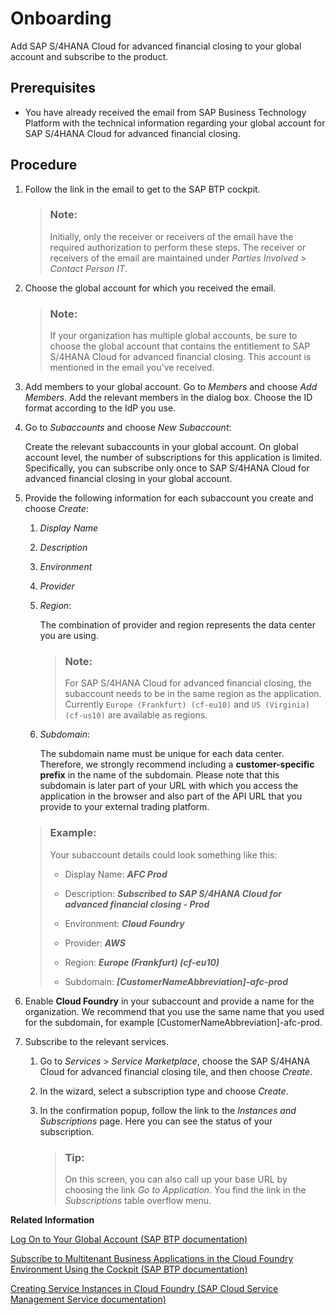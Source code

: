 <!-- loio1987953b694f4f80a63fab2d4e31f19d -->

# Onboarding

Add SAP S/4HANA Cloud for advanced financial closing to your global account and subscribe to the product.



<a name="loio1987953b694f4f80a63fab2d4e31f19d__prereq_rxp_5qb_l4b"/>

## Prerequisites

-   You have already received the email from SAP Business Technology Platform with the technical information regarding your global account for SAP S/4HANA Cloud for advanced financial closing.




## Procedure

1.  Follow the link in the email to get to the SAP BTP cockpit.

    > ### Note:  
    > Initially, only the receiver or receivers of the email have the required authorization to perform these steps. The receiver or receivers of the email are maintained under *Parties Involved* \> *Contact Person IT*.

2.  Choose the global account for which you received the email.

    > ### Note:  
    > If your organization has multiple global accounts, be sure to choose the global account that contains the entitlement to SAP S/4HANA Cloud for advanced financial closing. This account is mentioned in the email you've received.

3.  Add members to your global account. Go to *Members* and choose *Add Members*. Add the relevant members in the dialog box. Choose the ID format according to the IdP you use.

4.  Go to *Subaccounts* and choose *New Subaccount*:

    Create the relevant subaccounts in your global account. On global account level, the number of subscriptions for this application is limited. Specifically, you can subscribe only once to SAP S/4HANA Cloud for advanced financial closing in your global account.

5.  Provide the following information for each subaccount you create and choose *Create*:

    1.  *Display Name*

    2.  *Description*

    3.  *Environment*

    4.  *Provider*

    5.  *Region*:

        The combination of provider and region represents the data center you are using.

        > ### Note:  
        > For SAP S/4HANA Cloud for advanced financial closing, the subaccount needs to be in the same region as the application. Currently `Europe (Frankfurt) (cf-eu10)` and `US (Virginia) (cf-us10)` are available as regions.

    6.  *Subdomain*:

        The subdomain name must be unique for each data center. Therefore, we strongly recommend including a **customer-specific prefix** in the name of the subdomain. Please note that this subdomain is later part of your URL with which you access the application in the browser and also part of the API URL that you provide to your external trading platform.

    > ### Example:  
    > Your subaccount details could look something like this:
    > 
    > -   Display Name: ***AFC Prod***
    > 
    > -   Description: ***Subscribed to SAP S/4HANA Cloud for advanced financial closing - Prod***
    > 
    > -   Environment: ***Cloud Foundry***
    > 
    > -   Provider: ***AWS***
    > 
    > -   Region: ***Europe \(Frankfurt\) \(cf-eu10\)***
    > 
    > -   Subdomain: ***\[CustomerNameAbbreviation\]-afc-prod***

6.  Enable **Cloud Foundry** in your subaccount and provide a name for the organization. We recommend that you use the same name that you used for the subdomain, for example \[CustomerNameAbbreviation\]-afc-prod.

7.  Subscribe to the relevant services.

    1.  Go to *Services* \> *Service Marketplace*, choose the SAP S/4HANA Cloud for advanced financial closing tile, and then choose *Create*.

    2.  In the wizard, select a subscription type and choose *Create*.

    3.  In the confirmation popup, follow the link to the *Instances and Subscriptions* page. Here you can see the status of your subscription.

        > ### Tip:  
        > On this screen, you can also call up your base URL by choosing the link *Go to Application*. You find the link in the *Subscriptions* table overflow menu.


**Related Information**  


[Log On to Your Global Account \(SAP BTP documentation\)](https://help.sap.com/viewer/65de2977205c403bbc107264b8eccf4b/latest/en-US/77be28886328492086ab07c003cb8d37.html)

[Subscribe to Multitenant Business Applications in the Cloud Foundry Environment Using the Cockpit \(SAP BTP documentation\)](https://help.sap.com/viewer/65de2977205c403bbc107264b8eccf4b/Cloud/en-US/7a3e39622be14413b2a4df7c02ca1170.html)

[Creating Service Instances in Cloud Foundry \(SAP Cloud Service Management Service documentation\)](https://help.sap.com/viewer/09cc82baadc542a688176dce601398de/latest/en-US/6d6846def3c443aa9f83d127353147ce.html)

